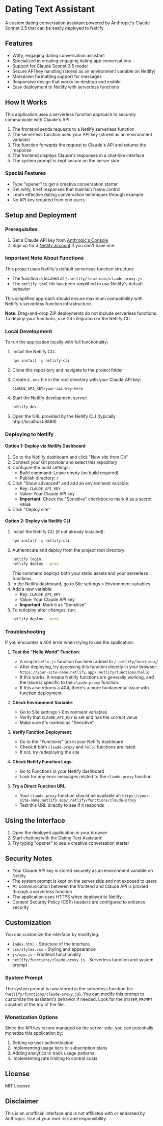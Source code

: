 # Dating Text Assistant

A custom dating conversation assistant powered by Anthropic's Claude Sonnet 3.5 that can be easily deployed to Netlify.

## Features

- Witty, engaging dating conversation assistant
- Specialized in creating engaging dating app conversations
- Support for Claude Sonnet 3.5 model
- Secure API key handling (stored as an environment variable on Netlify)
- Markdown formatting support for messages
- Responsive design that works on desktop and mobile
- Easy deployment to Netlify with serverless functions

## How It Works

This application uses a serverless function approach to securely communicate with Claude's API:

1. The frontend sends requests to a Netlify serverless function
2. The serverless function uses your API key (stored as an environment variable)
3. The function forwards the request to Claude's API and returns the response
4. The frontend displays Claude's responses in a chat-like interface
5. The system prompt is kept secure on the server side

### Special Features

- Type "opener" to get a creative conversation starter
- Get witty, brief responses that maintain frame control
- Learn effective dating conversation techniques through example
- No API key required from end users

## Setup and Deployment

### Prerequisites

1. Get a Claude API key from [Anthropic's Console](https://console.anthropic.com/)
2. Sign up for a [Netlify account](https://app.netlify.com/signup) if you don't have one

### Important Note About Functions

This project uses Netlify's default serverless function structure:
- The function is located at `/.netlify/functions/claude-proxy.js`
- The `netlify.toml` file has been simplified to use Netlify's default behavior

This simplified approach should ensure maximum compatibility with Netlify's serverless function infrastructure.

**Note:** Drag-and-drop ZIP deployments do not include serverless functions. To deploy your functions, use Git integration or the Netlify CLI.

### Local Development

To run the application locally with full functionality:

1. Install the Netlify CLI:
   ```bash
   npm install -g netlify-cli
   ```

2. Clone this repository and navigate to the project folder

3. Create a `.env` file in the root directory with your Claude API key:
   ```
   CLAUDE_API_KEY=your-api-key-here
   ```

4. Start the Netlify development server:
   ```bash
   netlify dev
   ```

5. Open the URL provided by the Netlify CLI (typically http://localhost:8888)

### Deploying to Netlify

#### Option 1: Deploy via Netlify Dashboard

1. Go to the Netlify dashboard and click "New site from Git"
2. Connect your Git provider and select this repository
3. Configure the build settings:
   - Build command: Leave empty (no build required)
   - Publish directory: `/`
4. Click "Show advanced" and add an environment variable:
   - Key: `CLAUDE_API_KEY`
   - Value: Your Claude API key
   - **Important**: Check the "Sensitive" checkbox to mark it as a secret value
5. Click "Deploy site"

#### Option 2: Deploy via Netlify CLI

1. Install the Netlify CLI (if not already installed):
   ```bash
   npm install -g netlify-cli
   ```
2. Authenticate and deploy from the project root directory:
   ```bash
   netlify login
   netlify deploy --prod
   ```
   This command deploys both your static assets and your serverless functions.
3. In the Netlify dashboard, go to Site settings > Environment variables.
4. Add a new variable:
   - Key: `CLAUDE_API_KEY`
   - Value: Your Claude API key
   - **Important**: Mark it as "Sensitive"
5. To redeploy after changes, run:
   ```bash
   netlify deploy --prod
   ```

### Troubleshooting

If you encounter a 404 error when trying to use the application:

1. **Test the "Hello World" Function**:
   - A simple `hello.js` function has been added to `/.netlify/functions/`
   - After deploying, try accessing this function directly in your browser:
     `https://your-site-name.netlify.app/.netlify/functions/hello`
   - If this works, it means Netlify functions are generally working, and the issue is specific to the `claude-proxy` function.
   - If this also returns a 404, there's a more fundamental issue with function deployment.

2. **Check Environment Variable**:
   - Go to Site settings > Environment variables
   - Verify that `CLAUDE_API_KEY` is set and has the correct value
   - Make sure it's marked as "Sensitive"

3. **Verify Function Deployment**:
   - Go to the "Functions" tab in your Netlify dashboard
   - Check if both `claude-proxy` and `hello` functions are listed
   - If not, try redeploying the site

4. **Check Netlify Function Logs**:
   - Go to Functions in your Netlify dashboard
   - Look for any error messages related to the `claude-proxy` function

5. **Try a Direct Function URL**:
   - Your `claude-proxy` function should be available at: `https://your-site-name.netlify.app/.netlify/functions/claude-proxy`
   - Test this URL directly to see if it responds

## Using the Interface

1. Open the deployed application in your browser
2. Start chatting with the Dating Text Assistant!
3. Try typing "opener" to see a creative conversation starter

## Security Notes

- Your Claude API key is stored securely as an environment variable on Netlify
- The system prompt is kept on the server side and not exposed to users
- All communication between the frontend and Claude API is proxied through a serverless function
- The application uses HTTPS when deployed to Netlify
- Content Security Policy (CSP) headers are configured to enhance security

## Customization

You can customize the interface by modifying:

- `index.html` - Structure of the interface
- `css/styles.css` - Styling and appearance
- `js/app.js` - Frontend functionality
- `netlify/functions/claude-proxy.js` - Serverless function and system prompt

### System Prompt

The system prompt is now stored in the serverless function file (`netlify/functions/claude-proxy.js`). You can modify this prompt to customize the assistant's behavior if needed. Look for the `SYSTEM_PROMPT` constant at the top of the file.

### Monetization Options

Since the API key is now managed on the server side, you can potentially monetize this application by:

1. Setting up user authentication
2. Implementing usage tiers or subscription plans
3. Adding analytics to track usage patterns
4. Implementing rate limiting to control costs

## License

MIT License

## Disclaimer

This is an unofficial interface and is not affiliated with or endorsed by Anthropic. Use at your own risk and responsibility.
